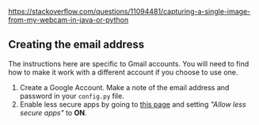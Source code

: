 https://stackoverflow.com/questions/11094481/capturing-a-single-image-from-my-webcam-in-java-or-python

## Creating the email address

The instructions here are specific to Gmail accounts.
You will need to find how to make it work with a different account if you choose to use one.

1. Create a Google Account. Make a note of the email address and password in your `config.py` file.
1. Enable less secure apps by going to [this page](https://myaccount.google.com/lesssecureapps) and setting *"Allow less secure apps"* to **ON**.
